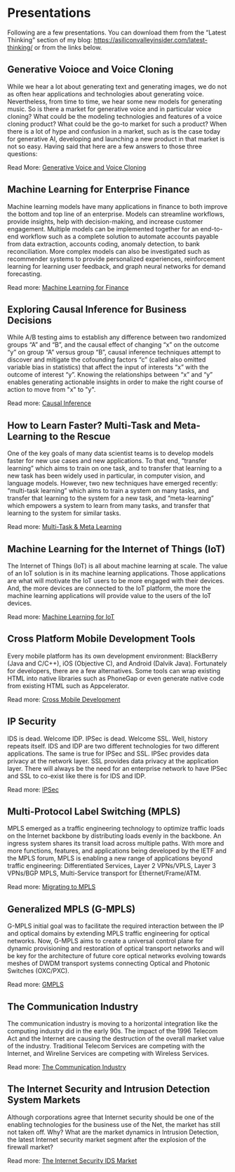 # Presentations

Following are a few presentations. You can download them from the “Latest Thinking” section of my blog: https://asiliconvalleyinsider.com/latest-thinking/ or from the links below.

## Generative Voioce and Voice Cloning
While we hear a lot about generating text and generating images, we do not as often hear applications and technologies about generating voice. Nevertheless, from time to time, we hear some new models for generating music. So is there a market for generative voice and in particular voice cloning? What could be the modeling technologies and features of a voice cloning product? What could be the go-to market for such a product? When there is a lot of hype and confusion in a market, such as is the case today for generative AI, developing and launching a new product in that market is not so easy. Having said that here are a few answers to those three questions:

Read More: [Generative Voice and Voice Cloning](https://siliconvalleyinsider.files.wordpress.com/2023/08/generative_voice__voice_cloning.pdf)

## Machine Learning for Enterprise Finance
Machine learning models have many applications in finance to both improve the bottom and top line of an enterprise. Models can streamline workflows, provide insights, help with decision-making, and increase customer engagement. Multiple models can be implemented together for an end-to-end workflow such as a complete solution to automate accounts payable from data extraction, accounts coding, anomaly detection, to bank reconciliation. More complex models can also be investigated such as recommender systems to provide personalized experiences, reinforcement learning for learning user feedback, and graph neural networks for demand forecasting.

Read more: [Machine Learning for Finance](https://siliconvalleyinsider.files.wordpress.com/2023/08/machine_learning_for_finance.pdf)

## Exploring Causal Inference for Business Decisions

While A/B testing aims to establish any difference between two randomized groups “A” and “B”, and the causal effect of changing “x” on the outcome “y” on group “A” versus group “B”, causal inference techniques attempt to discover and mitigate the cofounding factors “c” (called also omitted variable bias in statistics) that affect the input of interests “x” with the outcome of interest “y”. Knowing the relationships between “x” and “y” enables generating actionable insights in order to make the right course of action to move from "x" to "y".

Read more: [Causal Inference](https://siliconvalleyinsider.files.wordpress.com/2023/08/causal_inference.pdf)

## How to Learn Faster? Multi-Task and Meta-Learning to the Rescue

One of the key goals of many data scientist teams is to develop models faster for new use cases and new applications. To that end, “transfer learning” which aims to train on one task, and to transfer that learning to a new task has been widely used in particular, in computer vision, and language models. However, two new techniques have emerged recently: “multi-task learning” which aims to train a system on many tasks, and transfer that learning to the system for a new task, and “meta-learning” which empowers a system to learn from many tasks, and transfer that learning to the system for similar tasks.

Read more: [Multi-Task & Meta Learning](https://siliconvalleyinsider.files.wordpress.com/2023/08/multi-task__meta_learning.pdf)

## Machine Learning for the Internet of Things (IoT)

The Internet of Things (IoT) is all about machine learning at scale. The value of an IoT solution is in its machine learning applications. Those applications are what will motivate the IoT users to be more engaged with their devices. And, the more devices are connected to the IoT platform, the more the machine learning applications will provide value to the users of the IoT devices.

Read more: [Machine Learning for IoT](https://siliconvalleyinsider.files.wordpress.com/2023/08/iot_machine_learning.pdf)

## Cross Platform Mobile Development Tools

Every mobile platform has its own development environment: BlackBerry (Java and C/C++), iOS (Objective C), and Android (Dalvik Java). Fortunately for developers, there are a few alternatives. Some tools can wrap existing HTML into native libraries such as PhoneGap or even generate native code from existing HTML such as Appcelerator.

Read more: [Cross Mobile Development](https://siliconvalleyinsider.files.wordpress.com/2023/08/xmobiledevelopment.pdf)

## IP Security

IDS is dead. Welcome IDP. IPSec is dead. Welcome SSL. Well, history repeats itself. IDS and IDP are two different technologies for two different applications. The same is true for IPSec and SSL. IPSec provides data privacy at the network layer. SSL provides data privacy at the application layer. There will always be the need for an enterprise network to have IPSec and SSL to co-exist like there is for IDS and IDP.

Read more: [IPSec](https://siliconvalleyinsider.files.wordpress.com/2023/08/ipsec.pdf)

## Multi-Protocol Label Switching (MPLS)

MPLS emerged as a traffic engineering technology to optimize traffic loads on the Internet backbone by distributing loads evenly in the backbone. An ingress system shares its transit load across multiple paths. With more and more functions, features, and applications being developed by the IETF and the MPLS forum, MPLS is enabling a new range of applications beyond traffic engineering: Differentiated Services, Layer 2 VPNs/VPLS, Layer 3 VPNs/BGP MPLS, Multi-Service transport for Ethernet/Frame/ATM.

Read more: [Migrating to MPLS](https://siliconvalleyinsider.files.wordpress.com/2023/08/migratingtompls.pdf)

## Generalized MPLS (G-MPLS)

G-MPLS initial goal was to facilitate the required interaction between the IP and optical domains by extending MPLS traffic engineering for optical networks. Now, G-MPLS aims to create a universal control plane for dynamic provisioning and restoration of optical transport networks and will be key for the architecture of future core optical networks evolving towards meshes of DWDM transport systems connecting Optical and Photonic Switches (OXC/PXC).

Read more: [GMPLS](https://siliconvalleyinsider.files.wordpress.com/2023/08/gmpls.pdf)

## The Communication Industry

The communication industry is moving to a horizontal integration like the computing industry did in the early 90s. The impact of the 1996 Telecom Act and the Internet are causing the destruction of the overall market value of the industry. Traditional Telecom Services are competing with the Internet, and Wireline Services are competing with Wireless Services.

Read more: [The Communication Industry](https://siliconvalleyinsider.files.wordpress.com/2023/08/communicationindustry.pdf)

## The Internet Security and Intrusion Detection System Markets

Although corporations agree that Internet security should be one of the enabling technologies for the business use of the Net, the market has still not taken off. Why? What are the market dynamics in Intrusion Detection, the latest Internet security market segment after the explosion of the firewall market?

Read more: [The Internet Security IDS Market](https://siliconvalleyinsider.files.wordpress.com/2023/08/internetsecurityidsmarket.pdf)
